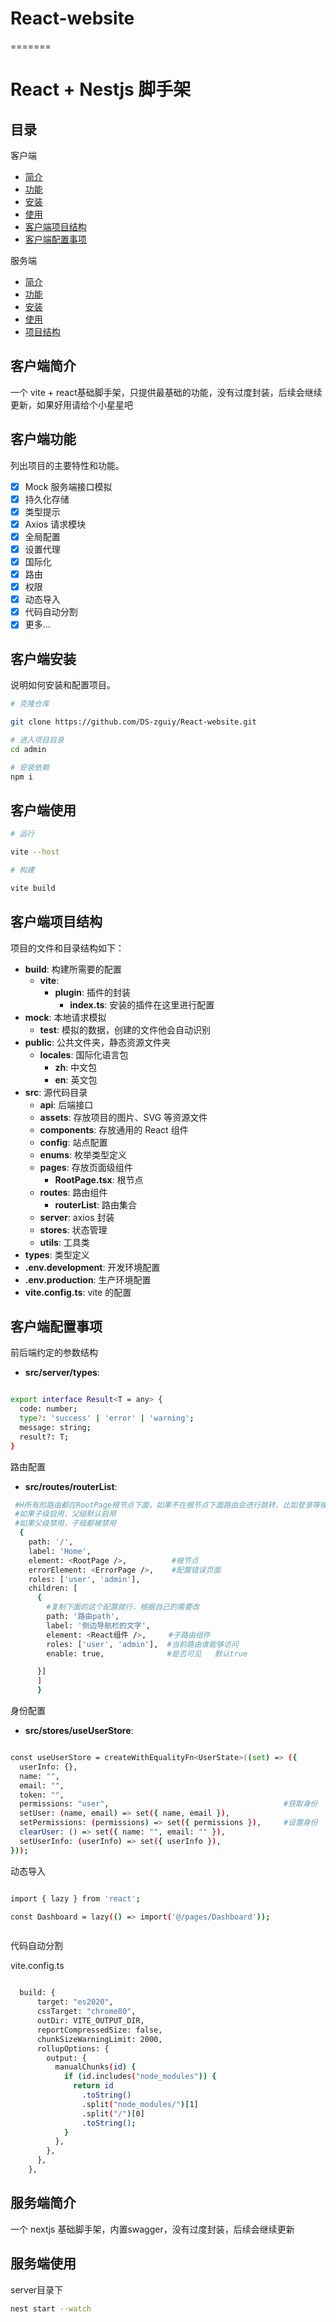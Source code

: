 # React-website

=======

# React + Nestjs 脚手架

## 目录

客户端

- [简介](#客户端简介)
- [功能](#客户端功能)
- [安装](#客户端安装)
- [使用](#客户端使用)
- [客户端项目结构](#客户端项目结构)
- [客户端配置事项](#客户端配置事项)


服务端
- [简介](#服务端简介)
- [功能](#功能)
- [安装](#安装)
- [使用](#服务端使用)
- [项目结构](#项目结构)

## 客户端简介

一个 vite + react基础脚手架，只提供最基础的功能，没有过度封装，后续会继续更新，如果好用请给个小星星吧

## 客户端功能

列出项目的主要特性和功能。

- [x] Mock 服务端接口模拟
- [x] 持久化存储
- [x] 类型提示
- [x] Axios 请求模块
- [x] 全局配置
- [x] 设置代理
- [x] 国际化
- [x] 路由
- [x] 权限
- [x] 动态导入
- [x] 代码自动分割
- [x] 更多...

## 客户端安装

说明如何安装和配置项目。

```bash
# 克隆仓库

git clone https://github.com/DS-zguiy/React-website.git

# 进入项目目录
cd admin

# 安装依赖
npm i

```

## 客户端使用

```bash
# 运行

vite --host

# 构建

vite build

```

## 客户端项目结构

项目的文件和目录结构如下：

- **build**: 构建所需要的配置
  - **vite**:
    - **plugin**: 插件的封装
      - **index.ts**: 安装的插件在这里进行配置
- **mock**: 本地请求模拟
  - **test**: 模拟的数据，创建的文件他会自动识别
- **public**: 公共文件夹，静态资源文件夹
  - **locales**: 国际化语言包
    - **zh**: 中文包
    - **en**: 英文包
- **src**: 源代码目录
  - **api**: 后端接口
  - **assets**: 存放项目的图片、SVG 等资源文件
  - **components**: 存放通用的 React 组件
  - **config**: 站点配置
  - **enums**: 枚举类型定义
  - **pages**: 存放页面级组件
    - **RootPage.tsx**: 根节点
  - **routes**: 路由组件
    - **routerList**: 路由集合
  - **server**: axios 封装
  - **stores**: 状态管理
  - **utils**: 工具类
- **types**: 类型定义
- **.env.development**: 开发环境配置
- **.env.production**: 生产环境配置
- **vite.config.ts**: vite 的配置

## 客户端配置事项

前后端约定的参数结构

- **src/server/types**:

```bash

export interface Result<T = any> {
  code: number;
  type?: 'success' | 'error' | 'warning';
  message: string;
  result?: T;
}

```

路由配置

- **src/routes/routerList**:

```bash
 #H所有的路由都在RootPage根节点下面，如果不在根节点下面路由会进行跳转，比如登录等操作
 #如果子级启用，父级默认启用
 #如果父级禁用，子级都被禁用
  {
    path: '/',
    label: 'Home',
    element: <RootPage />,          #根节点
    errorElement: <ErrorPage />,    #配置错误页面
    roles: ['user', 'admin'],
    children: [
      {
        #复制下面的这个配置就行，根据自己的需要改
        path: '路由path',
        label: '侧边导航栏的文字',
        element: <React组件 />,     #子路由组件
        roles: ['user', 'admin'],  #当前路由谁能够访问
        enable: true,              #是否可见   默认true

      }]
      ]
      }

```

身份配置

- **src/stores/useUserStore**:

```bash

const useUserStore = createWithEqualityFn<UserState>((set) => ({
  userInfo: {},
  name: "",
  email: "",
  token: "",
  permissions: "user",                                       #获取身份
  setUser: (name, email) => set({ name, email }),
  setPermissions: (permissions) => set({ permissions }),     #设置身份
  clearUser: () => set({ name: "", email: "" }),
  setUserInfo: (userInfo) => set({ userInfo }),
}));

```



动态导入

```bash

import { lazy } from 'react';

const Dashboard = lazy(() => import('@/pages/Dashboard'));



```



代码自动分割

vite.config.ts

```bash

  build: {
      target: "es2020",
      cssTarget: "chrome80",
      outDir: VITE_OUTPUT_DIR,
      reportCompressedSize: false,
      chunkSizeWarningLimit: 2000,
      rollupOptions: {
        output: {
          manualChunks(id) {
            if (id.includes("node_modules")) {
              return id
                .toString()
                .split("node_modules/")[1]
                .split("/")[0]
                .toString();
            }
          },
        },
      },
    },

```




## 服务端简介

一个 nextjs  基础脚手架，内置swagger，没有过度封装，后续会继续更新





## 服务端使用

server目录下

```bash
nest start --watch

```